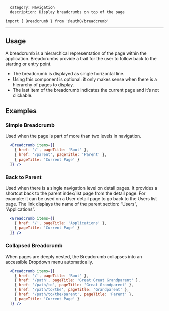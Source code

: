 ```meta
  category: Navigation
  description: Display breadcrumbs on top of the page
```

`import { Breadcrumb } from '@auth0/breadcrumb'`

---



## Usage

A breadcrumb is a hierarchical representation of the page within the application. Breadcrumbs provide a trail for the user to follow back to the starting or entry point.

- The breadcrumb is displayed as single horizontal line.
- Using this component is optional: it only makes sense when there is a hierarchy of pages to display.
- The last item of the breadcrumb indicates the current page and it’s not clickable.


## Examples

### Simple Breadcrumb

Used when the page is part of more than two levels in navigation.

```jsx
  <Breadcrumb items={[
    { href: '/', pageTitle: 'Root' },
    { href: '/parent', pageTitle: 'Parent' },
    { pageTitle: 'Current Page' }
  ]} />
```

### Back to Parent

Used when there is a single navigation level on detail pages. It provides a shortcut back to the parent index/list page from the detail page. For example: it can be used on a User detail page to go back to the Users list page. The link displays the name of the parent section: “Users”, “Applications”.

```jsx
  <Breadcrumb items={[
    { href: '/', pageTitle: 'Applications' },
    { pageTitle: 'Current Page' }
  ]} />
```

### Collapsed Breadcrumb

When pages are deeply nested, the Breadcrumb collapses into an accessible Dropdown menu automatically.

```jsx
  <Breadcrumb items={[
    { href: '/', pageTitle: 'Root' },
    { href: '/path', pageTitle: 'Great Great Grandparent' },
    { href: '/path/to', pageTitle: 'Great Grandparent' },
    { href: '/path/to/the', pageTitle: 'Grandparent' },
    { href: '/path/to/the/parent', pageTitle: 'Parent' },
    { pageTitle: 'Current Page' }
  ]} />
```